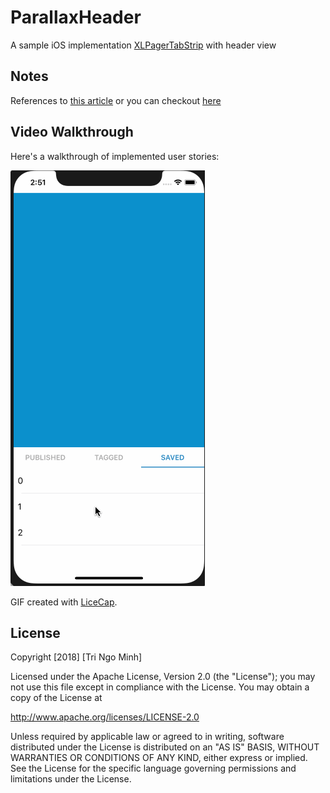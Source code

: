 # ParallaxHeader
A sample iOS implementation [XLPagerTabStrip](https://github.com/xmartlabs/XLPagerTabStrip) with header view

## Notes
References to [this article](https://sexyswift.wordpress.com/2016/08/25/swift-parallax-scrolling-with-header-sticking-at-top-nested-uiscrollview/)
or you can checkout [here](https://github.com/bibekdari/DParallexScrolling/blob/master/Parallex%20Scrolling/ViewController.swift)

## Video Walkthrough

Here's a walkthrough of implemented user stories:

![walkthrough.gif](walkthrough.gif)

GIF created with [LiceCap](http://www.cockos.com/licecap/).

## License

Copyright [2018] [Tri Ngo Minh]

Licensed under the Apache License, Version 2.0 (the "License");
you may not use this file except in compliance with the License.
You may obtain a copy of the License at

http://www.apache.org/licenses/LICENSE-2.0

Unless required by applicable law or agreed to in writing, software
distributed under the License is distributed on an "AS IS" BASIS,
WITHOUT WARRANTIES OR CONDITIONS OF ANY KIND, either express or implied.
See the License for the specific language governing permissions and
limitations under the License.